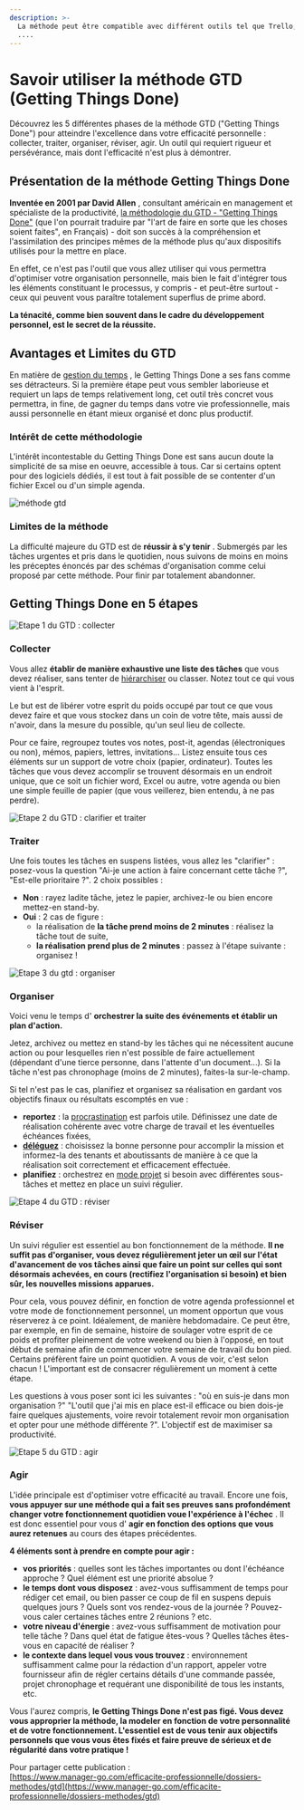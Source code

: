 ```yaml
---
description: >-
  La méthode peut être compatible avec différent outils tel que Trello, Notion
  ....
---
```


# Savoir utiliser la méthode GTD (Getting Things Done)

Découvrez les 5 différentes phases de la méthode GTD ("Getting Things Done") pour atteindre l'excellence dans votre efficacité personnelle : collecter, traiter, organiser, réviser, agir. Un outil qui requiert rigueur et persévérance, mais dont l'efficacité n'est plus à démontrer.

## Présentation de la méthode Getting Things Done

&#x20;**Inventée en 2001 par David Allen** , consultant américain en management et spécialiste de la productivité, [la méthodologie du GTD - "Getting Things Done"](https://amzn.to/2XwkBhj) (que l'on pourrait traduire par "l'art de faire en sorte que les choses soient faites", en Français) - doit son succès à la compréhension et l'assimilation des principes mêmes de la méthode plus qu'aux dispositifs utilisés pour la mettre en place.

En effet, ce n'est pas l'outil que vous allez utiliser qui vous permettra d'optimiser votre organisation personnelle, mais bien le fait d'intégrer tous les éléments constituant le processus, y compris - et peut-être surtout - ceux qui peuvent vous paraître totalement superflus de prime abord.

&#x20;**La ténacité, comme bien souvent dans le cadre du développement personnel, est le secret de la réussite.**

## Avantages et Limites du GTD

En matière de [gestion du temps](https://www.manager-go.com/efficacite-professionnelle/gestion-du-temps.htm) , le Getting Things Done a ses fans comme ses détracteurs. Si la première étape peut vous sembler laborieuse et requiert un laps de temps relativement long, cet outil très concret vous permettra, in fine, de gagner du temps dans votre vie professionnelle, mais aussi personnelle en étant mieux organisé et donc plus productif.

### Intérêt de cette méthodologie

L'intérêt incontestable du Getting Things Done est sans aucun doute la simplicité de sa mise en oeuvre, accessible à tous. Car si certains optent pour des logiciels dédiés, il est tout à fait possible de se contenter d'un fichier Excel ou d'un simple agenda.

![méthode gtd](https://www.manager-go.com/assets/Uploads/gtd-min.jpg)

### Limites de la méthode

La difficulté majeure du GTD est de **réussir à s'y tenir** . Submergés par les tâches urgentes et pris dans le quotidien, nous suivons de moins en moins les préceptes énoncés par des schémas d'organisation comme celui proposé par cette méthode. Pour finir par totalement abandonner.

## Getting Things Done en 5 étapes

![Etape 1 du GTD : collecter](https://www.manager-go.com/assets/Uploads/collecter-min.jpg)

### Collecter

Vous allez **établir de manière exhaustive une liste des tâches** que vous devez réaliser, sans tenter de [hiérarchiser](https://www.manager-go.com/efficacite-professionnelle/prioriser.htm) ou classer. Notez tout ce qui vous vient à l'esprit.

Le but est de libérer votre esprit du poids occupé par tout ce que vous devez faire et que vous stockez dans un coin de votre tête, mais aussi de n'avoir, dans la mesure du possible, qu'un seul lieu de collecte.

Pour ce faire, regroupez toutes vos notes, post-it, agendas (électroniques ou non), mémos, papiers, lettres, invitations... Listez ensuite tous ces éléments sur un support de votre choix (papier, ordinateur). Toutes les tâches que vous devez accomplir se trouvent désormais en un endroit unique, que ce soit un fichier word, Excel ou autre, votre agenda ou bien une simple feuille de papier (que vous veillerez, bien entendu, à ne pas perdre).

![Etape 2 du GTD : clarifier et traiter](https://www.manager-go.com/assets/Uploads/traiter-min.jpg)

### Traiter

Une fois toutes les tâches en suspens listées, vous allez les "clarifier" : posez-vous la question "Ai-je une action à faire concernant cette tâche ?", "Est-elle prioritaire ?". 2 choix possibles :

* &#x20;**Non** : rayez ladite tâche, jetez le papier, archivez-le ou bien encore mettez-en stand-by.
* &#x20;**Oui** : 2 cas de figure :
  * &#x20;la réalisation de **la tâche prend moins de 2 minutes** : réalisez la tâche tout de suite,
  * &#x20;**la réalisation prend plus de 2 minutes** : passez à l'étape suivante : organisez !

![Etape 3 du gtd : organiser](https://www.manager-go.com/assets/Uploads/organiser-min.jpg)

### Organiser

Voici venu le temps d' **orchestrer la suite des événements et établir un plan d'action.**

Jetez, archivez ou mettez en stand-by les tâches qui ne nécessitent aucune action ou pour lesquelles rien n'est possible de faire actuellement (dépendant d'une tierce personne, dans l'attente d'un document...). Si la tâche n'est pas chronophage (moins de 2 minutes), faites-la sur-le-champ.

Si tel n'est pas le cas, planifiez et organisez sa réalisation en gardant vos objectifs finaux ou résultats escomptés en vue :

* &#x20;**reportez** : la [procrastination](https://www.manager-go.com/efficacite-professionnelle/procrastination.htm) est parfois utile. Définissez une date de réalisation cohérente avec votre charge de travail et les éventuelles échéances fixées,
* &#x20;[**déléguez**](https://www.manager-go.com/management/deleguer.htm) : choisissez la bonne personne pour accomplir la mission et informez-la des tenants et aboutissants de manière à ce que la réalisation soit correctement et efficacement effectuée.
* &#x20;**planifiez**  : orchestrez en [mode projet](https://www.manager-go.com/gestion-de-projet/) si besoin avec différentes sous-tâches et mettez en place un suivi régulier.

![Etape 4 du GTD : réviser](https://www.manager-go.com/assets/Uploads/reviser-min.jpg)

### Réviser

Un suivi régulier est essentiel au bon fonctionnement de la méthode. **Il ne suffit pas d'organiser, vous devez régulièrement jeter un œil sur l'état d'avancement de vos tâches ainsi que faire un point sur celles qui sont désormais achevées, en cours (rectifiez l'organisation si besoin) et bien sûr, les nouvelles missions apparues.**&#x20;

Pour cela, vous pouvez définir, en fonction de votre agenda professionnel et votre mode de fonctionnement personnel, un moment opportun que vous réserverez à ce point. Idéalement, de manière hebdomadaire. Ce peut être, par exemple, en fin de semaine, histoire de soulager votre esprit de ce poids et profiter pleinement de votre weekend ou bien à l'opposé, en tout début de semaine afin de commencer votre semaine de travail du bon pied. Certains préfèrent faire un point quotidien. A vous de voir, c'est selon chacun ! L'important est de consacrer régulièrement un moment à cette étape.

Les questions à vous poser sont ici les suivantes : "où en suis-je dans mon organisation ?" "L'outil que j'ai mis en place est-il efficace ou bien dois-je faire quelques ajustements, voire revoir totalement revoir mon organisation et opter pour une méthode différente ?". L'objectif est de maximiser sa productivité.

![Etape 5 du GTD : agir](https://www.manager-go.com/assets/Uploads/agir-min.jpg)

### Agir

L'idée principale est d'optimiser votre efficacité au travail. Encore une fois, **vous appuyer sur une méthode qui a fait ses preuves sans profondément changer votre fonctionnement quotidien voue l'expérience à l'échec** . Il est donc essentiel pour vous d' **agir en fonction des options que vous aurez retenues** au cours des étapes précédentes.&#x20;

&#x20;**4 éléments sont à prendre en compte pour agir :**

* &#x20;**vos priorités** : quelles sont les tâches importantes ou dont l'échéance approche ? Quel élément est une priorité absolue ?
* &#x20;**le temps dont vous disposez** : avez-vous suffisamment de temps pour rédiger cet email, ou bien passer ce coup de fil en suspens depuis quelques jours ? Quels sont vos rendez-vous de la journée ? Pouvez-vous caler certaines tâches entre 2 réunions ? etc.
* &#x20;**votre niveau d'énergie** : avez-vous suffisamment de motivation pour telle tâche ? Dans quel état de fatigue êtes-vous ? Quelles tâches êtes-vous en capacité de réaliser ?
* &#x20;**le contexte dans lequel vous vous trouvez** : environnement suffisamment calme pour la rédaction d'un rapport, appeler votre fournisseur afin de régler certains détails d'une commande passée, projet chronophage et requérant une disponibilité de tous les instants, etc.

Vous l'aurez compris, **le Getting Things Done n'est pas figé. Vous devez vous approprier la méthode, la modeler en fonction de votre personnalité et de votre fonctionnement. L'essentiel est de vous tenir aux objectifs personnels que vous vous êtes fixés et faire preuve de sérieux et de régularité dans votre pratique !**&#x20;

&#x20;Pour partager cette publication :\
[https://www.manager-go.com/efficacite-professionnelle/dossiers-methodes/gtd](https://www.manager-go.com/efficacite-professionnelle/dossiers-methodes/gtd)

